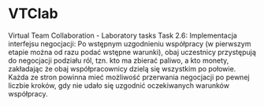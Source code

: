 # VTClab
Virtual Team Collaboration - Laboratory tasks
Task 2.6:
Implementacja interfejsu negocjacji: Po wstępnym uzgodnieniu współpracy (w pierwszym
etapie można od razu podać wstępne warunki), obaj uczestnicy przystępują do negocjacji
podziału ról, tzn. kto ma zbierać paliwo, a kto monety, zakładając że obaj
współpracownicy dzielą się wszystkim po połowie. Każda ze stron powinna mieć
możliwość przerwania negocjacji po pewnej liczbie kroków, gdy nie udało się uzgodnić
oczekiwanych warunków współpracy. 
